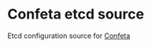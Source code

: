 # Confeta etcd source

Etcd configuration source for [Confeta](https://www.npmjs.com/package/confeta)
